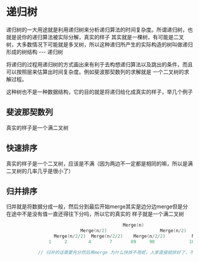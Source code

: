 # 递归树

递归树的一大用途就是利用递归树来分析递归算法的时间复杂度。所谓递归树，也就是说你的递归算法被实际分解，真实的样子
其实就是一棵树，有可能是二叉树，大多数情况下可能就是多叉树，所以这种递归所产生的实际构造的树叫做递归形成的树结构 --- 递归树

将递归的过程用递归树的方式画出来有利于去构想递归算法以及跳出的条件，而且可以按照层来估算出时间复杂度。例如斐波那契数列的求解就是
一个二叉树的求解过程。

这种树也不是一种数据结构，它的目的就是将递归给化成真实的样子，举几个例子
## 斐波那契数列

真实的样子是一个满二叉树

## 快速排序

真实的样子是一个二叉树，应该是不满（因为两边不一定都是相同的嘛，所以是满二叉树的几率几乎是很小了）

## 归并排序

归并就是将数据分成一般，然后分到最后开始merge其实是边分边merge但是分在途中不是没有值一直还得往下分吗，所以它的真实的
样子就是一个满二叉树

```go
                                            Merge(n)
                            Merge(n/2)                    Merge(n/2)
                  Merge(n/2/2)  Merge(n/2/2)    Merge(n/2/2)          Merge(n/2/2)
                1     2        4       7       89     90             100  120

            // 归并的话需要先分然后再merge 为什么快排不用呢，人家直接就排好了，不用merge的这个过程了，所以它就分就完事儿了。


```
